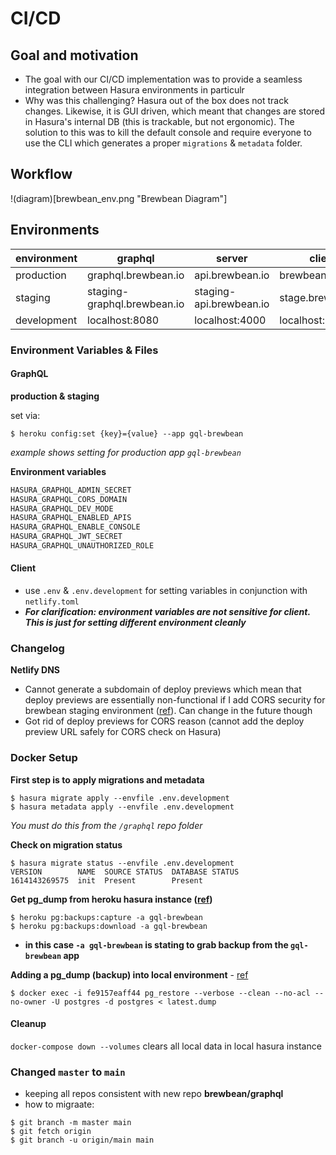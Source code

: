 # CI/CD

## Goal and motivation

- The goal with our CI/CD implementation was to provide a seamless integration between Hasura environments in particulr
- Why was this challenging? Hasura out of the box does not track changes. Likewise, it is GUI driven, which meant that changes are stored in Hasura's internal DB (this is trackable, but not ergonomic). The solution to this was to kill the default console and require everyone to use the CLI which generates a proper `migrations` & `metadata` folder.

## Workflow

!(diagram)[brewbean_env.png "Brewbean Diagram"]

## Environments

| environment | graphql                     | server                  | client            |
| ----------- | --------------------------- | ----------------------- | ----------------- |
| production  | graphql.brewbean.io         | api.brewbean.io         | brewbean.io       |
| staging     | staging-graphql.brewbean.io | staging-api.brewbean.io | stage.brewbean.io |
| development | localhost:8080              | localhost:4000          | localhost:3000    |

### Environment Variables & Files

#### GraphQL

**production & staging**

set via:
```console
$ heroku config:set {key}={value} --app gql-brewbean
```
_example shows setting for production app `gql-brewbean`_

**Environment variables**
```bash
HASURA_GRAPHQL_ADMIN_SECRET
HASURA_GRAPHQL_CORS_DOMAIN
HASURA_GRAPHQL_DEV_MODE
HASURA_GRAPHQL_ENABLED_APIS
HASURA_GRAPHQL_ENABLE_CONSOLE
HASURA_GRAPHQL_JWT_SECRET
HASURA_GRAPHQL_UNAUTHORIZED_ROLE
```

#### Client

* use `.env` & `.env.development` for setting variables in conjunction with `netlify.toml`
* ***For clarification: environment variables are not sensitive for client. This is just for setting different environment cleanly***

### Changelog

**Netlify DNS**

* Cannot generate a subdomain of deploy previews which mean that deploy previews are essentially non-functional if I add CORS security for brewbean staging environment ([ref](https://answers.netlify.com/t/netlify-dns-deploy-preview-and-branch-deploys/2168/27)). Can change in the future though
* Got rid of deploy previews for CORS reason (cannot add the deploy preview URL safely for CORS check on Hasura)


### Docker Setup

**First step is to apply migrations and metadata**

```console
$ hasura migrate apply --envfile .env.development 
$ hasura metadata apply --envfile .env.development
```
_You must do this from the `/graphql` repo folder_

**Check on migration status**
```console
$ hasura migrate status --envfile .env.development
VERSION        NAME  SOURCE STATUS  DATABASE STATUS
1614143269575  init  Present        Present
```

**Get pg_dump from heroku hasura instance ([ref](https://devcenter.heroku.com/articles/heroku-postgres-import-export#download-backup))**

```console
$ heroku pg:backups:capture -a gql-brewbean
$ heroku pg:backups:download -a gql-brewbean
```

- **in this case `-a gql-brewbean` is stating to grab backup from the `gql-brewbean` app**

**Adding a pg_dump (backup) into local environment** - [ref](https://gist.github.com/jgillman/8191d6f587ffc7207a88e987e034b675)

```console
$ docker exec -i fe9157eaff44 pg_restore --verbose --clean --no-acl --no-owner -U postgres -d postgres < latest.dump
```

#### Cleanup
`docker-compose down --volumes` clears all local data in local hasura instance


### Changed `master` to `main`
* keeping all repos consistent with new repo **brewbean/graphql**
* how to migraate:
```console
$ git branch -m master main
$ git fetch origin
$ git branch -u origin/main main
```
